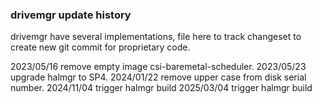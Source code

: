 ### drivemgr update history

drivemgr have several implementations, file here to track changeset to create new
git commit for proprietary code.

2023/05/16  remove empty image csi-baremetal-scheduler.
2023/05/23  upgrade halmgr to SP4.
2024/01/22  remove upper case from disk serial number.
2024/11/04  trigger halmgr build
2025/03/04  trigger halmgr build
